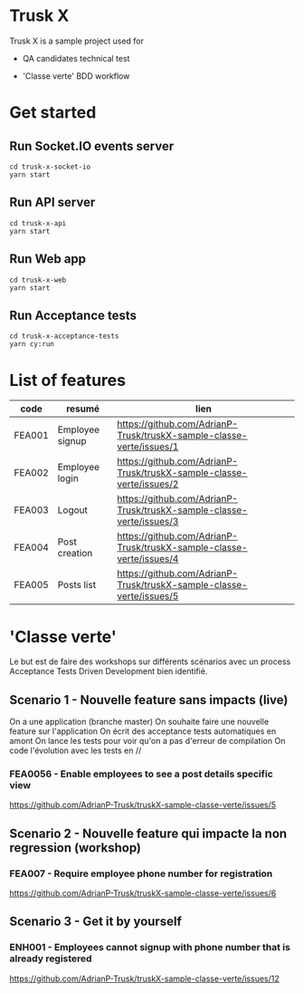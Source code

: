 # Trusk X

Trusk X is a sample project used for

- QA candidates technical test

- 'Classe verte' BDD workflow

# Get started

## Run Socket.IO events server

```
cd trusk-x-socket-io
yarn start
```

## Run API server

```
cd trusk-x-api
yarn start
```

## Run Web app

```
cd trusk-x-web
yarn start
```

## Run Acceptance tests

```
cd trusk-x-acceptance-tests
yarn cy:run
```

# List of features

| code | resumé | lien |
|------|--------|------|
| FEA001 | Employee signup | https://github.com/AdrianP-Trusk/truskX-sample-classe-verte/issues/1 |
| FEA002 | Employee login | https://github.com/AdrianP-Trusk/truskX-sample-classe-verte/issues/2 |
| FEA003 | Logout | https://github.com/AdrianP-Trusk/truskX-sample-classe-verte/issues/3 |
| FEA004 | Post creation | https://github.com/AdrianP-Trusk/truskX-sample-classe-verte/issues/4 |
| FEA005 | Posts list | https://github.com/AdrianP-Trusk/truskX-sample-classe-verte/issues/5 |

# 'Classe verte'

Le but est de faire des workshops sur différents scénarios avec un process Acceptance Tests Driven Development bien identifié.

## Scenario 1 - Nouvelle feature sans impacts (live)

On a une application (branche master)
On souhaite faire une nouvelle feature sur l'application
On écrit des acceptance tests automatiques en amont
On lance les tests pour voir qu'on a pas d'erreur de compilation
On code l'évolution avec les tests en //

### FEA0056 - Enable employees to see a post details specific view

https://github.com/AdrianP-Trusk/truskX-sample-classe-verte/issues/5

## Scenario 2 - Nouvelle feature qui impacte la non regression (workshop)

### FEA007 - Require employee phone number for registration

https://github.com/AdrianP-Trusk/truskX-sample-classe-verte/issues/6

## Scenario 3 - Get it by yourself

### ENH001 - Employees cannot signup with phone number that is already registered

https://github.com/AdrianP-Trusk/truskX-sample-classe-verte/issues/12
